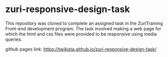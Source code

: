 # zuri-responsive-design-task
This repository was cloned to complete an assigned task in the ZuriTraining Front-end development program. 
The task involved making a web page for which the html and css files were provided to be responsive using media queries.

github pages link: https://twikista.github.io/zuri-responsive-design-task/
